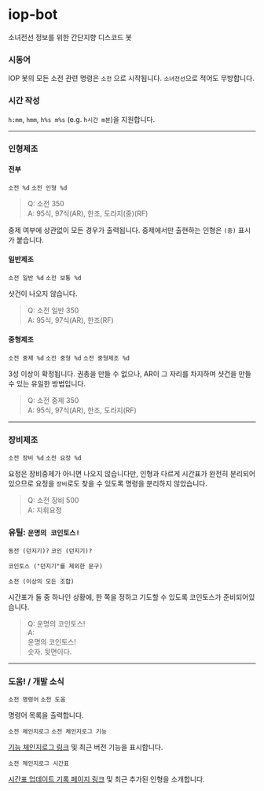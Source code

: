 # iop-bot
소녀전선 정보를 위한 간단지향 디스코드 봇

### 시동어

IOP 봇의 모든 소전 관련 명령은 `소전` 으로 시작됩니다. `소녀전선`으로 적어도 무방합니다.

### 시간 작성
`h:mm`, `hmm`, `h%s m%s` (e.g. `h시간 m분`)을 지원합니다.

---
### 인형제조

#### 전부 
`소전 %d` `소전 인형 %d`

> Q: 소전 350<br/>
A: 95식, 97식(AR), 한조, 도라지(중)(RF)

중제 여부에 상관없이 모든 경우가 출력됩니다. 중제에서만 출현하는 인형은 `(중)` 표시가 붙습니다.

#### 일반제조 
`소전 일반 %d` `소전 보통 %d`

샷건이 나오지 않습니다.

> Q: 소전 일반 350<br/>
A: 95식, 97식(AR), 한조(RF)

#### 중형제조 
`소전 중제 %d` `소전 중형 %d` `소전 중형제조 %d`

3성 이상이 확정됩니다. 권총을 만들 수 없으나, AR이 그 자리를 차지하며 샷건을 만들 수 있는 유일한 방법입니다.

> Q: 소전 중제 350<br/>
A: 95식, 97식(AR), 한조, 도라지(RF)

---
### 장비제조
`소전 장비 %d` `소전 요정 %d`

요정은 장비중제가 아니면 나오지 않습니다만, 인형과 다르게 시간표가 완전히 분리되어있으므로 요정을 `장비`로도 찾을 수 있도록 명령을 분리하지 않았습니다.

> Q: 소전 장비 500<br/>
A: 지휘요정

### 유틸: `운명의 코인토스!` 

`동전 (던지기)?` `코인 (던지기)?`

`코인토스 ("던지기"를 제외한 문구)`

`소전 (이상의 모든 조합)`

시간표가 둘 중 하나인 상황에, 한 쪽을 정하고 기도할 수 있도록 코인토스가 준비되어있습니다.

> Q: 운명의 코인토스!<br/>
A:<br/>
운명의 코인토스!<br/>
숫자. 뒷면이다.

---
### 도움! / 개발 소식

`소전 명령어` `소전 도움`

명령어 목록을 출력합니다.

`소전 체인지로그` `소전 체인지로그 기능`

[기능 체인지로그 링크](https://github.com/Nullsp4ce/iop-bot/blob/master/Changelog.md) 및 최근 버전 기능을 표시합니다.

`소전 체인지로그 시간표`

[시간표 업데이트 기록 페이지 링크](https://github.com/Nullsp4ce/iop-bot/blob/master/TimetableUpdate.md) 및 최근 추가된 인형을 소개합니다.
